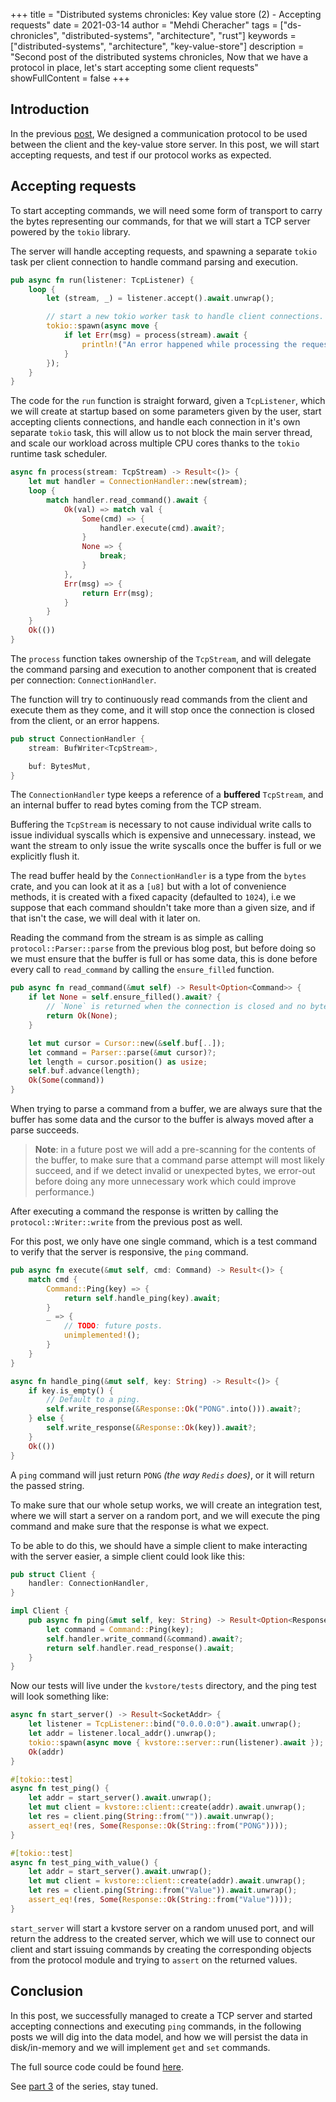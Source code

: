 +++
title = "Distributed systems chronicles: Key value store (2) - Accepting requests"
date = 2021-03-14
author = "Mehdi Cheracher"
tags = ["ds-chronicles", "distributed-systems", "architecture", "rust"]
keywords = ["distributed-systems", "architecture", "key-value-store"]
description = "Second post of the distributed systems chronicles, Now that we have a protocol in place, let's start accepting some client requests"
showFullContent = false
+++

## Introduction 

In the previous [post](https://chermehdi.com/posts/dd-chronicles/kv/kv-architecture-protocol), We designed a communication protocol to be used between the client and the key-value store server. In this post, we will start accepting requests, and test if our protocol works as expected. 

## Accepting requests 

To start accepting commands, we will need some form of transport to carry the
bytes representing our commands, for that we will start a TCP server powered by
the `tokio` library.

The server will handle accepting requests, and spawning a separate `tokio` task per client connection to handle command parsing and execution.

```rust
pub async fn run(listener: TcpListener) {
    loop {
        let (stream, _) = listener.accept().await.unwrap();

        // start a new tokio worker task to handle client connections.
        tokio::spawn(async move {
            if let Err(msg) = process(stream).await {
                println!("An error happened while processing the request: {:?}", msg);
            }
        });
    }
}
```

The code for the `run` function is straight forward, given a `TcpListener`, which we will create at startup based on some parameters given by the user, start
accepting clients connections, and handle each connection in it's own separate `tokio` task, this will allow us to not block the main server thread, and scale our workload across multiple CPU cores thanks to the `tokio` runtime task scheduler.

```rust
async fn process(stream: TcpStream) -> Result<()> {
    let mut handler = ConnectionHandler::new(stream);
    loop {
        match handler.read_command().await {
            Ok(val) => match val {
                Some(cmd) => {
                    handler.execute(cmd).await?;
                }
                None => {
                    break;
                }
            },
            Err(msg) => {
                return Err(msg);
            }
        }
    }
    Ok(())
}
```

The `process` function takes ownership of the `TcpStream`, and will delegate the
command parsing and execution to another component that is created per
connection: `ConnectionHandler`.

The function will try to continuously read commands from the client and execute
them as they come, and it will stop once the connection is closed from the client, or an error happens.

```rust
pub struct ConnectionHandler {
    stream: BufWriter<TcpStream>,

    buf: BytesMut,
}
```

The `ConnectionHandler` type keeps a reference of a **buffered** `TcpStream`, and
an internal buffer to read bytes coming from the TCP stream.

Buffering the `TcpStream` is necessary to not cause individual write calls to
issue individual syscalls which is expensive and unnecessary. instead, we want the stream to only issue the write
syscalls once the buffer is full or we explicitly flush it.

The read buffer heald by the `ConnectionHandler` is a type from the `bytes` crate, and you can look at it as a `[u8]` but with a lot of convenience methods,
it is created with a fixed capacity (defaulted to `1024`), i.e we suppose that each command shouldn't
take more than a given size, and if that isn't the case, we will deal with it
later on.

Reading the command from the stream is as simple as calling `protocol::Parser::parse`
from the previous blog post, but before doing so we must ensure that the buffer
is full or has some data, this is done before every call to `read_command` by
calling the `ensure_filled` function.

```rust
pub async fn read_command(&mut self) -> Result<Option<Command>> {
    if let None = self.ensure_filled().await? {
        // `None` is returned when the connection is closed and no bytes can be read.
        return Ok(None);
    }

    let mut cursor = Cursor::new(&self.buf[..]);
    let command = Parser::parse(&mut cursor)?;
    let length = cursor.position() as usize;
    self.buf.advance(length);
    Ok(Some(command))
}
```

When trying to parse a command from a buffer, we are always sure that the buffer
has some data  and the cursor to the buffer is always moved after
a parse succeeds.

> **Note**: in a future post we will add a pre-scanning for the contents
  of the buffer, to make sure that a command parse attempt will most likely succeed, and
  if we detect invalid or unexpected bytes, we error-out before doing any more
  unnecessary work which could improve performance.)

After executing a command the response is written by calling the
`protocol::Writer::write` from the previous post as well.

For this post, we only have one single command, which is a test command to
verify that the server is responsive, the `ping` command.

```rust
pub async fn execute(&mut self, cmd: Command) -> Result<()> {
    match cmd {
        Command::Ping(key) => {
            return self.handle_ping(key).await;
        }
        _ => {
            // TODO: future posts.
            unimplemented!();
        }
    }
}

async fn handle_ping(&mut self, key: String) -> Result<()> {
    if key.is_empty() {
        // Default to a ping.
        self.write_response(&Response::Ok("PONG".into())).await?;
    } else {
        self.write_response(&Response::Ok(key)).await?;
    }
    Ok(())
}
```

A `ping` command will just return `PONG` _(the way `Redis` does)_, or it will return the
passed string.

To make sure that our whole setup works, we will create an integration test,
where we will start a server on a random port, and we will execute the ping
command and make sure that the response is what we expect.

To be able to do this, we should have a simple client to make interacting with
the server easier, a simple client could look like this:

```rust
pub struct Client {
    handler: ConnectionHandler,
}

impl Client {
    pub async fn ping(&mut self, key: String) -> Result<Option<Response>> {
        let command = Command::Ping(key);
        self.handler.write_command(&command).await?;
        return self.handler.read_response().await;
    }
}
```

Now our tests will live under the `kvstore/tests` directory, and the ping test
will look something like:

```rust
async fn start_server() -> Result<SocketAddr> {
    let listener = TcpListener::bind("0.0.0.0:0").await.unwrap();
    let addr = listener.local_addr().unwrap();
    tokio::spawn(async move { kvstore::server::run(listener).await });
    Ok(addr)
}

#[tokio::test]
async fn test_ping() {
    let addr = start_server().await.unwrap();
    let mut client = kvstore::client::create(addr).await.unwrap();
    let res = client.ping(String::from("")).await.unwrap();
    assert_eq!(res, Some(Response::Ok(String::from("PONG"))));
}

#[tokio::test]
async fn test_ping_with_value() {
    let addr = start_server().await.unwrap();
    let mut client = kvstore::client::create(addr).await.unwrap();
    let res = client.ping(String::from("Value")).await.unwrap();
    assert_eq!(res, Some(Response::Ok(String::from("Value"))));
}
```

`start_server` will start a kvstore server on a random unused port, and will
return the address to the created server, which we will use to
connect our client and start issuing commands by creating the corresponding
objects from the protocol module and trying to `assert` on the returned values.

## Conclusion

In this post, we successfully managed to create a TCP server and started
accepting connections and executing `ping` commands, in the following posts we
will dig into the data model, and how we will persist the data in disk/in-memory
and we will implement `get` and `set` commands.

The full source code could be found [here](https://github.com/chermehdi/ds-chronicles).

See [part 3](https://chermehdi.com/posts/dd-chronicles/kv/kv-storage-layer/) of the series, stay tuned.

